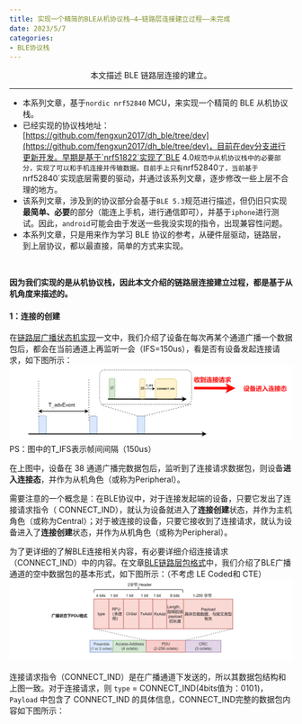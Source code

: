 ```yaml
---
title: 实现一个精简的BLE从机协议栈—4—链路层连接建立过程——未完成
date: 2023/5/7
categories: 
- BLE协议栈
---
```


<center>
本文描述 BLE 链路层连接的建立。
</center>

<!--more-->

***


- 本系列文章，基于`nordic nrf52840` MCU，来实现一个精简的 BLE 从机协议栈。
- 已经实现的协议栈地址：[https://github.com/fengxun2017/dh_ble/tree/dev](https://github.com/fengxun2017/dh_ble/tree/dev)，目前在dev分支进行更新开发。早期是基于`nrf51822`实现了`BLE 4.0`规范中从机协议栈中的必要部分，实现了可以和手机连接并传输数据。目前手上只有`nrf52840`了，当前基于`nrf52840`实现底层需要的驱动，并通过该系列文章，逐步修改一些上层不合理的地方。
- 该系列文章，涉及到的协议部分会基于`BLE 5.3`规范进行描述，但仍旧只实现**最简单、必要**的部分（能连上手机，进行通信即可），并基于`iphone`进行测试。因此，`android`可能会由于发送一些我没实现的指令，出现兼容性问题。
- 本系列文章，只是用来作为学习 BLE 协议的参考，从硬件层驱动，链路层，到上层协议，都以最直接，简单的方式来实现。

<br/>

**因为我们实现的是从机协议栈，因此本文介绍的链路层连接建立过程，都是基于从机角度来描述的。**

#### 1：连接的创建

在[链路层广播状态机实现](https://fengxun2017.github.io/2023/04/24/BleStack-link-advertising/)一文中，我们介绍了设备在每次再某个通道广播一个数据包后，都会在当前通道上再监听一会（IFS=150us），看是否有设备发起连接请求，如下图所示：
![](./BleStack-link-connection/connection-created.png)
PS：图中的T_IFS表示帧间间隔（150us）

在上图中，设备在 38 通道广播完数据包后，监听到了连接请求数据包，则设备**进入连接态**，并作为从机角色（或称为Peripheral）。

需要注意的一个概念是：在BLE协议中，对于连接发起端的设备，只要它发出了连接请求指令（ CONNECT_IND），就认为设备就进入了**连接创建**状态，并作为主机角色（或称为Central）；对于被连接的设备，只要它接收到了连接请求，就认为设备进入了**连接创建**状态，并作为从机角色（或称为Peripheral）。

为了更详细的了解BLE连接相关内容，有必要详细介绍连接请求（CONNECT_IND）中的内容。在文章[BLE链路层包格式](https://fengxun2017.github.io/2023/04/03/BleStack-link-packet/)中，我们介绍了BLE广播通道的空中数据包的基本形式，如下图所示：（不考虑 LE Coded和 CTE）
![](./BleStack-link-connection/base-packet.png)


连接请求指令（CONNECT_IND）是在广播通道下发送的，所以其数据包结构和上图一致。对于连接请求，则 `type` = CONNECT_IND(4bits值为：0101)，`Payload` 中包含了 CONNECT_IND 的具体信息，CONNECT_IND完整的数据包内容如下图所示：
